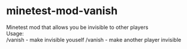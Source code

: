 # minetest-mod-vanish
Minetest mod that allows you be invisible to other players  
Usage:  
/vanish - make invisible youself
/vanish <name> - make another player invisible

